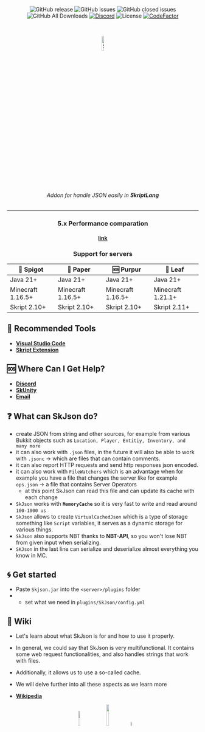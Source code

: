 <center>

![GitHub release](https://img.shields.io/github/release/SkJsonTeam/skJson?style=for-the-badge)
![GitHub issues](https://img.shields.io/github/issues-raw/SkJsonTeam/skJson?style=for-the-badge)
![GitHub closed issues](https://img.shields.io/github/issues-closed-raw/SkJsonTeam/skJson.svg?style=for-the-badge)
![GitHub All Downloads](https://img.shields.io/github/downloads/SkJsonTeam/skJson/total?style=for-the-badge)
[![Discord](https://img.shields.io/discord/425192525091831808.svg?style=for-the-badge)](https://discord.gg/dsZq5Cs9fd)
![License](https://img.shields.io/github/license/SkJsonTeam/skJson?style=for-the-badge)
[![CodeFactor](https://www.codefactor.io/repository/github/cooffeerequired/skjson/badge)](https://www.codefactor.io/repository/github/cooffeerequired/skjson)

</center>

<br />

<center>

[//]: # (<- Header ->)
<p align="center" style="align: center; text-align: center">
<img align="center" style="border-radius: 20px;" alt="SkJson" width="10%" src="https://i.ibb.co/zV3Pxht/New-Project-4.png">

<h6 align="center">Addon for handle JSON easily in <b>SkriptLang</b></h6>
<hr>

### 5.x Performance comparation
#### [link](https://raw.githubusercontent.com/cooffeeRequired/skJson/refs/heads/main/performance.md)


### Support for servers

| 📑 Spigot         | 🔑 Paper         | 🆘 Purpur        | 🌿 Leaf           |
|-------------------|------------------|------------------|--------------------|
| Java 21+          | Java 21+         | Java 21+         | Java 21+           |
| Minecraft 1.16.5+ | Minecraft 1.16.5+| Minecraft 1.16.5+| Minecraft 1.21.1+  |
| Skript 2.10+      | Skript 2.10+     | Skript 2.10+     | Skript 2.11+       |

</center>

## 🔑 Recommended Tools

* **[Visual Studio Code](https://code.visualstudio.com/download)**
* **[Skript Extension](https://marketplace.visualstudio.com/items?itemName=JohnHeikens.skript)**


## 🆘 Where Can I Get Help?

* **[Discord](https://discord.gg/dsZq5Cs9fd)**
* **[SkUnity](https://skunity.com/)**
* **[Email](mailto:admin@coffeerequired.info)**

## ❓ What can SkJson do?

* create JSON from string and other sources, for example from various Bukkit objects such as `Location, Player, Entitiy, Inventory, and many more`
* it can also work with `.json` files, in the future it will also be able to work with `.jsonc` -> which are files that can contain comments.
* it can also report HTTP requests and send http responses json encoded.
* it can also work with `FileWatchers` which is an advantage when for example you have a file that changes the server like for example `ops.json` -> a file that contains Server Operators
  * at this point SkJson can read this file and can update its cache with each change
* `SkJson` works with **`MemoryCache`** so it is very fast to write and read around `100-1000 us`
* `SkJson` allows to create `VirtualCachedJson` which is a type of storage something like `Script` variables, it serves as a dynamic storage for various things.
* `SkJson` also supports NBT thanks to **NBT-API**, so you won't lose NBT from given input when serializing.
* `SKJson` in the last line can serialize and deserialize almost everything you know in MC.

## 🌀 Get started
* Paste `Skjson.jar` into the `<server>/plugins` folder
* * set what we need in `plugins/SkJson/config.yml`

## 📖 Wiki
* Let's learn about what SkJson is for and how to use it properly. 
* In general, we could say that SkJson is very multifunctional. It contains some web request functionalities, and also handles strings that work with files. 
* Additionally, it allows us to use a so-called cache. 
* We will delve further into all these aspects as we learn more

* [**Wikipedia**](https://github.com/cooffeeRequired/skJson/wiki)

<center>

[<img style="width: 10%; margin-right: 1rem;" src="https://skripthub.net/static/addon/ViewTheDocsButton.png">](https://skripthub.net/docs/?addon=skJson)
[<img style="width: 12%; margin-right: 1rem;" src="https://skunity.com/branding/buttons/get_on_docs_4.png">](https://docs.skunity.com/syntax/search/addon:skjson)
[<img style="width: 5%" src="https://static.spigotmc.org/img/spigot.png">](https://www.spigotmc.org/resources/skjson.106019/)

</center>
